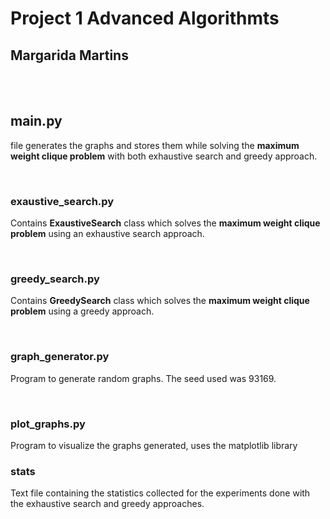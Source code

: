 # Project 1 Advanced Algorithmts
## Margarida Martins

<br>
<br>

## main.py 

file generates the graphs and stores them while solving the **maximum weight clique problem** with both exhaustive search and greedy approach.

<br>

### exaustive_search.py
Contains **ExaustiveSearch** class which solves the **maximum weight clique problem** using an exhaustive search approach.

<br>

### greedy_search.py
Contains **GreedySearch** class which solves the **maximum weight clique problem** using a greedy approach.

<br>

### graph_generator.py
Program to generate random graphs. The seed used was 93169.

<br>

### plot_graphs.py
Program to visualize the graphs generated, uses the matplotlib library

### stats
Text file containing the statistics collected for the experiments done with the exhaustive search and greedy approaches.
